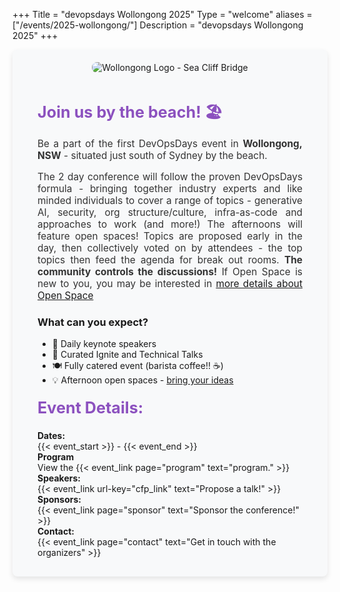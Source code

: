 +++
Title = "devopsdays Wollongong 2025"
Type = "welcome"
aliases = ["/events/2025-wollongong/"]
Description = "devopsdays Wollongong 2025"
+++

<link href="/events/2025-wollongong/main.css" rel="stylesheet">

<div class="row" style="background-color: #f8f9fa; padding: 20px; border-radius: 8px; box-shadow: 0 4px 8px rgba(0, 0, 0, 0.1);">
  <div class="col-md-4" style="text-align: center;">
    <img alt="Wollongong Logo - Sea Cliff Bridge" src="/events/2025-wollongong/logo-square.png" class="img-fluid" style="max-width: 100%; border-radius: 8px;">
  </div>
  <div class="col-md-7" style="padding: 10px 20px;">
    <h2 style="color: #8C51BF; font-weight: bold; font-size: 1.8em; margin-bottom: 15px;">Join us by the beach! 🏖️</h2>
    <p style="font-size: 1.1em; color: #333; text-align: justify">
      Be a part of the first DevOpsDays event in <b>Wollongong, NSW</b> - situated just south of Sydney by the beach. 
    </p>
    <p style="font-size: 1.1em; color: #333; text-align: justify">
      The 2 day conference will follow the proven DevOpsDays formula - bringing together industry experts and like minded individuals to cover a range of topics - generative AI, security, org structure/culture, infra-as-code and approaches to work (and more!) The afternoons will feature open spaces! Topics are proposed early in the day, then collectively voted on by attendees - the top topics then feed the agenda for break out rooms. <b>The community controls the discussions!</b>
      If Open Space is new to you, you may be interested in <a href="/pages/open-space-format">more details about Open Space</a>
    </p>
    <p style="font-size: 1.1em; color: #333; text-align: justify">
    </p>
    <div class="expectations-section">
      <h3>What can you expect?</h3>
      <ul class="expectations-list">
        <li>
          <span class="emoji">💬</span>
          <span class="text">Daily keynote speakers</span>
        </li>
        <li>
          <span class="emoji">🎤</span>
          <span class="text">Curated Ignite and Technical Talks</span>
        </li>
        <li>
          <span class="emoji">🍽️</span>
          <span class="text">Fully catered event (barista coffee!! ☕)</span>
        </li>
        <li>
          <span class="emoji">💡</span>
          <span class="text">Afternoon open spaces - <a href="/pages/open-space-format">bring your ideas</a></span>
        </li>
      </ul>
    </div>
    <h2 style="margin-top: 20px; font-size: 1.8em; color: #8C51BF;">Event Details:</h2>
    <div class = "row">
      <div class = "col-md-2">
        <strong>Dates:</strong>
      </div>
      <div class = "col-md-8">
        {{< event_start >}} - {{< event_end >}}
      </div>
    </div>
    <div class = "row">
      <div class = "col-md-2">
        <strong>Program</strong>
      </div>
      <div class = "col-md-8">
        View the {{< event_link page="program" text="program." >}}
      </div>
    </div>
    <!-- <div class = "row">
      <div class = "col-md-2">
        <strong>Speakers</strong>
      </div>
      <div class = "col-md-8">
        Check out the {{< event_link page="speakers" text="speakers!" >}}
      </div>
    </div> -->
    <div class = "row">
      <div class = "col-md-2">
        <strong>Speakers:</strong>
      </div>
      <div class = "col-md-8">
        {{< event_link url-key="cfp_link" text="Propose a talk!" >}}
      </div>
    </div>
    <div class = "row">
      <div class = "col-md-2">
        <strong>Sponsors:</strong>
      </div>
      <div class = "col-md-9">
        {{< event_link page="sponsor" text="Sponsor the conference!" >}}
      </div>
    </div>
    <div class = "row">
      <div class = "col-md-2">
        <strong>Contact:</strong>
      </div>
      <div class = "col-md-8">
        {{< event_link page="contact" text="Get in touch with the organizers" >}}
      </div>
    </div>
